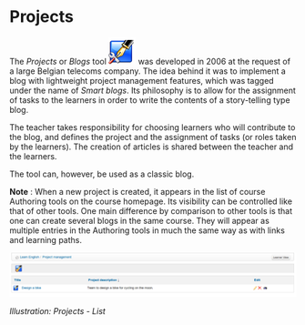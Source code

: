 # Projects

The _Projects_ or _Blogs_ tool ![](../../.gitbook/assets/graphics307.png) was developed in 2006 at the request of a large Belgian telecoms company. The idea behind it was to implement a blog with lightweight project management features, which was tagged under the name of _Smart blogs_. Its philosophy is to allow for the assignment of tasks to the learners in order to write the contents of a story-telling type blog.

The teacher takes responsibility for choosing learners who will contribute to the blog, and defines the project and the assignment of tasks \(or roles taken by the learners\). The creation of articles is shared between the teacher and the learners.

The tool can, however, be used as a classic blog.

**Note** : When a new project is created, it appears in the list of course Authoring tools on the course homepage. Its visibility can be controlled like that of other tools. One main difference by comparison to other tools is that one can create several blogs in the same course. They will appear as multiple entries in the Authoring tools in much the same way as with links and learning paths.

![](../../.gitbook/assets/images237.png)

_Illustration: Projects - List_

